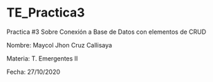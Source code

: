 # TE_Practica3
Practica #3 Sobre  Conexión a Base de Datos con elementos de CRUD

Nombre: Maycol Jhon Cruz Callisaya

Materia: T. Emergentes II

Fecha: 27/10/2020

